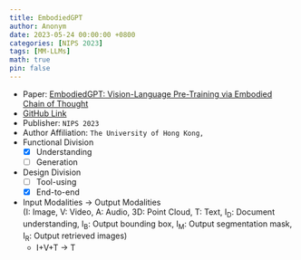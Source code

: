 ```yaml
---
title: EmbodiedGPT
author: Anonym
date: 2023-05-24 00:00:00 +0800
categories: [NIPS 2023]
tags: [MM-LLMs]
math: true
pin: false
---
```


- Paper: [EmbodiedGPT: Vision-Language Pre-Training via Embodied Chain of Thought](https://arxiv.org/abs/2305.15021)
- [GitHub Link](https://github.com/EmbodiedGPT/EmbodiedGPT_Pytorch)
- Publisher: `NIPS 2023`
- Author Affiliation: `The University of Hong Kong,`
- Functional Division
  + [x] Understanding
  + [ ] Generation
- Design Division
  + [ ] Tool-using
  + [x] End-to-end
- Input Modalities $\rightarrow$ Output Modalities <br />(I: Image, V: Video, A: Audio, 3D: Point Cloud, T: Text, I<sub>D</sub>: Document understanding, I<sub>B</sub>: Output bounding box, I<sub>M</sub>: Output segmentation mask, I<sub>R</sub>: Output retrieved images)
  + I+V+T $\rightarrow$ T
